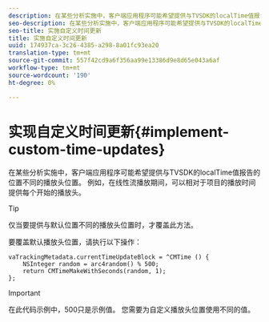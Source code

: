 ```yaml
---
description: 在某些分析实施中，客户端应用程序可能希望提供与TVSDK的localTime值报告的位置不同的播放头位置。 例如，在线性流播放期间，可以相对于项目的播放时间提供每个开始的播放头。
seo-description: 在某些分析实施中，客户端应用程序可能希望提供与TVSDK的localTime值报告的位置不同的播放头位置。 例如，在线性流播放期间，可以相对于项目的播放时间提供每个开始的播放头。
seo-title: 实施自定义时间更新
title: 实施自定义时间更新
uuid: 174937ca-3c26-4385-a298-8a01fc93ea20
translation-type: tm+mt
source-git-commit: 557f42cd9a6f356aa99e13386d9e8d65e043a6af
workflow-type: tm+mt
source-wordcount: '190'
ht-degree: 0%

---
```



# 实现自定义时间更新{#implement-custom-time-updates}

在某些分析实施中，客户端应用程序可能希望提供与TVSDK的localTime值报告的位置不同的播放头位置。 例如，在线性流播放期间，可以相对于项目的播放时间提供每个开始的播放头。

>[!TIP]
>
>仅当要提供与默认位置不同的播放头位置时，才覆盖此方法。

要覆盖默认播放头位置，请执行以下操作：

```
vaTrackingMetadata.currentTimeUpdateBlock = ^CMTime () { 
    NSInteger random = arc4random() % 500;  
    return CMTimeMakeWithSeconds(random, 1); 
};
```

>[!IMPORTANT]
>
>在此代码示例中，500只是示例值。 您需要为自定义播放头位置使用不同的值。